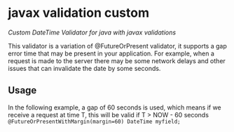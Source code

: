 # javax validation custom
*Custom DateTime Validator for java with javax validations*


This validator is a variation of @FutureOrPresent validator, it supports a gap error time that may be present in your application. For example, when a request is made to the server there may be some network delays and other issues that can invalidate the date by some seconds.

## Usage
In the following example, a gap of 60 seconds is used, which means if we receive a request at time T, this will be valid if T > NOW - 60 seconds
`
@FutureOrPresentWithMargin(margin=60)
DateTime myfield;
`
